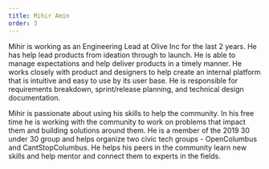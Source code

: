 ```yaml
---
title: Mihir Amin
order: 3
---
```


Mihir is working as an Engineering Lead at Olive Inc for the last 2 years. He has help lead products from ideation through to launch. He is able to manage expectations and help deliver products in a timely manner. He works closely with product and designers to help create an internal platform that is intuitive and easy to use by its user base. He is responsible for requirements breakdown, sprint/release planning, and technical design documentation.

Mihir is passionate about using his skills to help the community. In his free time he is working with the community to work on problems that impact them and building solutions around them. He is a member of the 2019 30 under 30 group and helps organize two civic tech groups - OpenColumbus and CantStopColumbus. He helps his peers in the community learn new skills and help mentor and connect them to experts in the fields.
